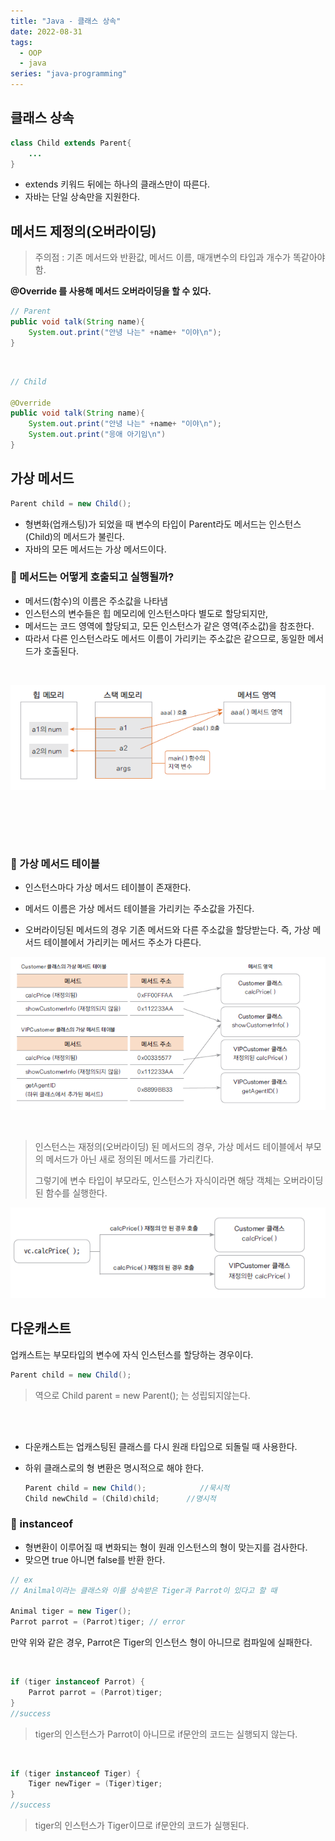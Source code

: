 ```yaml
---
title: "Java - 클래스 상속"
date: 2022-08-31
tags:
  - OOP
  - java
series: "java-programming"
---
```


## 클래스 상속

```java
class Child extends Parent{
    ...
}
```

- extends 키워드 뒤에는 하나의 클래스만이 따른다.
- 자바는 단일 상속만을 지원한다.

## 메서드 제정의(오버라이딩)

> 주의점 : 기존 메서드와 반환값, 메서드 이름, 매개변수의 타입과 개수가 똑같아야 함.

**@Override 를 사용해 메서드 오버라이딩을 할 수 있다.**

```java
// Parent
public void talk(String name){
    System.out.print("안녕 나는" +name+ "이야\n");
}
```

<br/>

```java
// Child

@Override
public void talk(String name){
    System.out.print("안녕 나는" +name+ "이야\n");
    System.out.print("응애 아기임\n")
}
```

## 가상 메서드

```java
Parent child = new Child();
```

- 형변화(업캐스팅)가 되었을 때 변수의 타입이 Parent라도 메서드는 인스턴스(Child)의 메서드가 불린다.
- 자바의 모든 메서드는 가상 메서드이다.

### 📌 메서드는 어떻게 호출되고 실행될까?

- 메서드(함수)의 이름은 주소값을 나타냄
- 인스턴스의 변수들은 힙 메모리에 인스턴스마다 별도로 할당되지만,
- 메서드는 코드 영역에 할당되고, 모든 인스턴스가 같은 영역(주소값)을 참조한다.
- 따라서 다른 인스턴스라도 메서드 이름이 가리키는 주소값은 같으므로, 동일한 메서드가 호출된다.

<br/>

![](method.png)

<br/><br/>

<br/>

### 📌 가상 메서드 테이블

- 인스턴스마다 가상 메서드 테이블이 존재한다.
- 메서드 이름은 가상 메서드 테이블을 가리키는 주소값을 가진다.

- 오버라이딩된 메서드의 경우 기존 메서드와 다른 주소값을 할당받는다. 즉, 가상 메서드 테이블에서 가리키는 메서드 주소가 다른다.

![](virtual.png)

<br/>

> 인스턴스는 재정의(오버라이딩) 된 메서드의 경우, 가상 메서드 테이블에서 부모의 메서드가 아닌 새로 정의된 메서드를 가리킨다. <br/>
>
> 그렇기에 변수 타입이 부모라도, 인스턴스가 자식이라면 해당 객체는 오버라이딩된 함수를 실행한다.

![](override.png)

## 다운캐스트

업캐스트는 부모타입의 변수에 자식 인스턴스를 할당하는 경우이다.

```java
Parent child = new Child();
```

> 역으로 Child parent = new Parent(); 는 성립되지않는다.

<br/> <br/>

- 다운캐스트는 업캐스팅된 클래스를 다시 원래 타입으로 되돌릴 때 사용한다.

- 하위 클래스로의 형 변환은 명시적으로 해야 한다.

  ```java
  Parent child = new Child();            //묵시적
  Child newChild = (Child)child;      //명시적
  ```

### 📌 instanceof

- 형변환이 이루어질 때 변화되는 형이 원래 인스턴스의 형이 맞는지를 검사한다.
- 맞으면 true 아니면 false를 반환 한다.

```java
// ex
// Anilmal이라는 클래스와 이를 상속받은 Tiger과 Parrot이 있다고 할 때

Animal tiger = new Tiger();
Parrot parrot = (Parrot)tiger; // error

```

만약 위와 같은 경우, Parrot은 Tiger의 인스턴스 형이 아니므로 컴파일에 실패한다. <br/>

<br/>

```java
if (tiger instanceof Parrot) {
    Parrot parrot = (Parrot)tiger;
}
//success
```

> tiger의 인스턴스가 Parrot이 아니므로 if문안의 코드는 실행되지 않는다.

<br/>

```java
if (tiger instanceof Tiger) {
    Tiger newTiger = (Tiger)tiger;
}
//success
```

> tiger의 인스턴스가 Tiger이므로 if문안의 코드가 실행된다.
